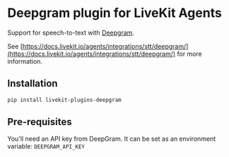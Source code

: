 # Deepgram plugin for LiveKit Agents

Support for speech-to-text with [Deepgram](https://deepgram.com/).

See [https://docs.livekit.io/agents/integrations/stt/deepgram/](https://docs.livekit.io/agents/integrations/stt/deepgram/) for more information.

## Installation

```bash
pip install livekit-plugins-deepgram
```

## Pre-requisites

You'll need an API key from DeepGram. It can be set as an environment variable: `DEEPGRAM_API_KEY`
